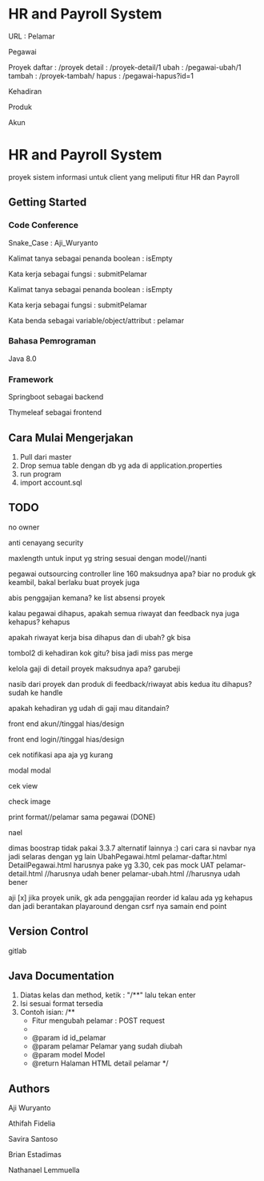 # HR and Payroll System

URL : 
Pelamar

Pegawai

Proyek
daftar : /proyek
detail : /proyek-detail/1
ubah : /pegawai-ubah/1
tambah : /proyek-tambah/
hapus : /pegawai-hapus?id=1

Kehadiran

Produk

Akun


# HR and Payroll System

proyek sistem informasi untuk client yang meliputi fitur HR dan Payroll

## Getting Started

### Code Conference
Snake_Case : Aji_Wuryanto

Kalimat tanya sebagai penanda boolean : isEmpty

Kata kerja sebagai fungsi : submitPelamar

Kalimat tanya sebagai penanda boolean : isEmpty

Kata kerja sebagai fungsi : submitPelamar

Kata benda sebagai variable/object/attribut : pelamar

### Bahasa Pemrograman

Java 8.0

### Framework
Springboot sebagai backend

Thymeleaf sebagai frontend

## Cara Mulai Mengerjakan

1. Pull dari master
2. Drop semua table dengan db yg ada di application.properties
3. run program
4. import account.sql



## TODO

no owner

anti cenayang security

maxlength untuk input yg string sesuai dengan model//nanti

pegawai outsourcing controller line 160 maksudnya apa? biar no produk gk keambil, bakal berlaku buat proyek juga

abis penggajian kemana? ke list absensi proyek

kalau pegawai dihapus, apakah semua riwayat dan feedback nya juga kehapus? kehapus

apakah riwayat kerja bisa dihapus dan di ubah? gk bisa

tombol2 di kehadiran kok gitu? bisa jadi miss pas merge

kelola gaji di detail proyek maksudnya apa? garubeji

nasib dari proyek dan produk di feedback/riwayat abis kedua itu dihapus? sudah ke handle

apakah kehadiran yg udah di gaji mau ditandain?

front end akun//tinggal hias/design

front end login//tinggal hias/design

cek notifikasi apa aja yg kurang

modal modal

cek view

check image

print format//pelamar sama pegawai (DONE)

nael

dimas
boostrap tidak pakai 3.3.7 alternatif lainnya :) cari cara si navbar nya jadi selaras dengan yg lain
	UbahPegawai.html
	pelamar-daftar.html
	DetailPegawai.html harusnya pake yg 3.30, cek pas mock UAT
	pelamar-detail.html //harusnya udah bener
	pelamar-ubah.html //harusnya udah bener

aji
[x] jika proyek unik, gk ada penggajian 
reorder id kalau ada yg kehapus dan jadi berantakan
playaround dengan csrf nya
samain end point


## Version Control

gitlab

## Java Documentation
1. Diatas kelas dan method, ketik : "/**" lalu tekan enter
2. Isi sesuai format tersedia
3. Contoh isian:
/**
    * Fitur mengubah pelamar : POST request
	* 
	* @param id      id_pelamar
	* @param pelamar Pelamar yang sudah diubah
	* @param model   Model
	* @return Halaman HTML detail pelamar
*/


## Authors

Aji Wuryanto

Athifah Fidelia 

Savira Santoso

Brian Estadimas

Nathanael Lemmuella


